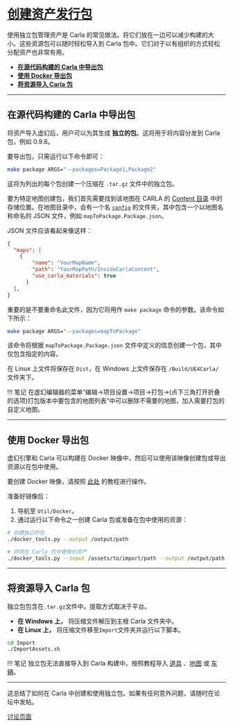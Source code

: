 # [创建资产发行包](https://carla.readthedocs.io/en/latest/tuto_A_create_standalone/) 

使用独立包管理资产是 Carla 的常见做法。将它们放在一边可以减少构建的大小。这些资源包可以随时轻松导入到 Carla 包中。它们对于以有组织的方式轻松分配资产也非常有用。

- [__在源代码构建的 Carla 中导出包__](#export-a-package-from-the-ue4-editor)  
- [__使用 Docker 导出包__](#export-a-package-using-docker)
- [__将资源导入 Carla 包__](#import-assets-into-a-carla-package)  

---
## 在源代码构建的 Carla 中导出包 <span id="export-a-package-from-the-ue4-editor"></span>

将资产导入虚幻后，用户可以为其生成 __独立的包__。这将用于将内容分发到 Carla 包，例如 0.9.8。

要导出包，只需运行以下命令即可：
```sh
make package ARGS="--packages=Package1,Package2"
```

这将为列出的每个包创建一个压缩在 `.tar.gz` 文件中的独立包。


要为特定地图创建包，我们首先需要找到该地图在 CARLA 的 [Content 目录](https://bitbucket.org/carla-simulator/carla-content/src/master/) 中的存储位置。在地图目录中，会有一个名 [`config`](https://bitbucket.org/carla-simulator/carla-content/src/master/Config/) 的文件夹，其中包含一个以地图名称命名的 JSON 文件，例如 `mapToPackage.Package.json`。

JSON 文件应该看起来像这样：
```json
{
  "maps": [
    {
        "name": "YourMapName",
        "path": "YourMapPath/InsideCarlaContent",
        "use_carla_materials": true
      }
  ],
}
```
重要的是不要重命名此文件，因为它将用作 `make package` 命令的参数。该命令如下所示：
```sh
make package ARGS="--packages=mapToPackage"
```

该命令将根据 `mapToPackage.Package.json` 文件中定义的信息创建一个包，其中仅包含指定的内容。


在 Linux 上文件将保存在 `Dist`，在 Windows 上文件保存在 `/Build/UE4Carla/` 文件夹下。

!!! 笔记
    在虚幻编辑器的菜单“编辑->项目设置->项目->打包->(点下三角打开折叠的选项)打包版本中要包含的地图列表”中可以删除不需要的地图，加入需要打包的自定义地图。

---

## 使用 Docker 导出包 <span id="export-a-package-using-docker"></span>

虚幻引擎和 Carla 可以构建在 Docker 映像中，然后可以使用该映像创建包或导出资源以在包中使用。

要创建 Docker 映像，请按照 [此处](build_docker_unreal.md) 的教程进行操作。

准备好镜像后：

1. 导航至 `Util/Docker`。
2. 通过运行以下命令之一创建 Carla 包或准备在包中使用的资源：

```sh
# 创建独立的包
./docker_tools.py --output /output/path

# 烘培在 Carla 包中使用的资产
./docker_tools.py --input /assets/to/import/path --output /output/path --packages PkgeName1,PkgeName2
```

---
## 将资源导入 Carla 包 <span id="import-assets-into-a-carla-package"></span>

独立包包含在`.tar.gz`文件中。提取方式取决于平台。

*   __在 Windows 上，__ 将压缩文件解压到主根 Carla 文件夹中。
*   __在 Linux 上，__ 将压缩文件移至`Import`文件夹并运行以下脚本。

```sh
cd Import
./ImportAssets.sh
```

!!! 笔记
    独立包无法直接导入到 Carla 构建中。按照教程导入 [道具](tuto_A_add_props.md) 、[地图](tuto_M_custom_map_overview.md) 或 [车辆](tuto_A_add_vehicle.md)。

---

这总结了如何在 Carla 中创建和使用独立包。如果有任何意外问题，请随时在论坛中发帖。

<div class="build-buttons">
<p>
<a href="https://github.com/OpenHUTB/carla_doc/issues" target="_blank" class="btn btn-neutral" title="Go to the CARLA forum">
讨论页面</a>
</p>
</div>